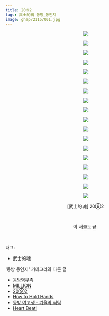 ```yaml
---
title: 20⑨2
tags: 武士的魂 동방_동인지
image: ghap/2115/001.jpg
---
```

<div class="article">
<p style="text-align: center; clear: none; float: none;"><img src="{{ site.nasurl }}/ghap/2115/001.jpg"/></p>
<p style="text-align: center; clear: none; float: none;"><img src="{{ site.nasurl }}/ghap/2115/002.jpg"/></p>
<p style="text-align: center; clear: none; float: none;"><img src="{{ site.nasurl }}/ghap/2115/003.jpg"/></p>
<p style="text-align: center; clear: none; float: none;"><img src="{{ site.nasurl }}/ghap/2115/004.jpg"/></p>
<p style="text-align: center; clear: none; float: none;"><img src="{{ site.nasurl }}/ghap/2115/005.jpg"/></p>
<p style="text-align: center; clear: none; float: none;"><img src="{{ site.nasurl }}/ghap/2115/006.jpg"/></p>
<p style="text-align: center; clear: none; float: none;"><img src="{{ site.nasurl }}/ghap/2115/007.jpg"/></p>
<p style="text-align: center; clear: none; float: none;"><img src="{{ site.nasurl }}/ghap/2115/008.jpg"/></p>
<p style="text-align: center; clear: none; float: none;"><img src="{{ site.nasurl }}/ghap/2115/009.jpg"/></p>
<p style="text-align: center; clear: none; float: none;"><img src="{{ site.nasurl }}/ghap/2115/010.jpg"/></p>
<p style="text-align: center; clear: none; float: none;"><img src="{{ site.nasurl }}/ghap/2115/011.jpg"/></p>
<p style="text-align: center; clear: none; float: none;"><img src="{{ site.nasurl }}/ghap/2115/012.jpg"/></p>
<p style="text-align: center; clear: none; float: none;"><img src="{{ site.nasurl }}/ghap/2115/013.jpg"/></p>
<p style="text-align: center; clear: none; float: none;"><img src="{{ site.nasurl }}/ghap/2115/014.jpg"/></p>
<p style="text-align: center; clear: none; float: none;"><img src="{{ site.nasurl }}/ghap/2115/015.jpg"/></p>
<p style="text-align: center; clear: none; float: none;"><img src="{{ site.nasurl }}/ghap/2115/016.jpg"/></p>
<p style="text-align: center; clear: none; float: none;"><img src="{{ site.nasurl }}/ghap/2115/017.jpg"/></p>
<p style="text-align: center; clear: none; float: none;"><img src="{{ site.nasurl }}/ghap/2115/018.jpg"/></p>
<p style="text-align: center; clear: none; float: none;">[武士的魂] 20⑨2</p>
<p style="text-align: center; clear: none; float: none;"><br/></p>
<p style="text-align: center; clear: none; float: none;">이 서클도 끝.</p>
<p><br/></p>
</div><div class="tagTrail">
<p>태그: </p>
<ul>
<li>武士的魂</li>
</ul>
</div><div class="another">
<p>'동방 동인지' 카테고리의 다른 글</p>
<ul>
<li><a href="/2016-09-11-ghap_2117">동방염부족</a></li>
<li><a href="/2016-09-11-ghap_2116">MILLION</a></li>
<li><a href="/2016-09-11-ghap_2115">20⑨2</a></li>
<li><a href="/2016-09-11-ghap_2114">How to Hold Hands</a></li>
<li><a href="/2016-09-11-ghap_2113">동방 여고생 - 겨울의 식탁</a></li>
<li><a href="/2016-09-11-ghap_2112">Heart Beat!</a></li>
</ul>
</div><div class="cb_module cb_fluid">
<div class="cb_wrt cb_profile">
</div><!-- commentList close -->
</div>